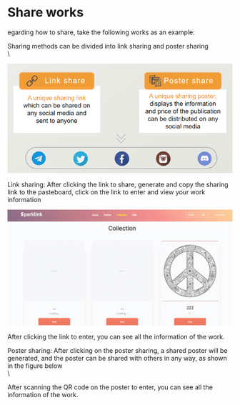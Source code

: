 # Share works

egarding how to share, take the following works as an example:

Sharing methods can be divided into link sharing and poster sharing\
\


![](<../.gitbook/assets/image (7) (1) (1) (1).png>)

Link sharing: After clicking the link to share, generate and copy the sharing link to the pasteboard, click on the link to enter and view your work information

![](../.gitbook/assets/link.gif)

After clicking the link to enter, you can see all the information of the work.

Poster sharing: After clicking on the poster sharing, a shared poster will be generated, and the poster can be shared with others in any way, as shown in the figure below\
\


After scanning the QR code on the poster to enter, you can see all the information of the work.
